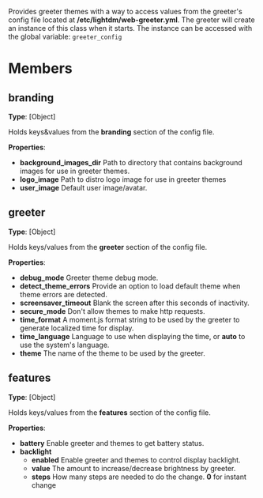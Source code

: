 Provides greeter themes with a way to access values from the greeter's config file located at **/etc/lightdm/web-greeter.yml**. The greeter will create an instance of this class when it starts. The instance can be accessed with the global variable: `greeter_config`

# Members

## branding
**Type**: [Object]

Holds keys&values from the **branding** section of the config file.

**Properties**:
- **background_images_dir**
  Path to directory that contains background images for use in greeter themes.
- **logo_image**
  Path to distro logo image for use in greeter themes
- **user_image**
  Default user image/avatar.

## greeter
**Type**: [Object]

Holds keys/values from the **greeter** section of the config file.

**Properties**:
- **debug_mode**
  Greeter theme debug mode.
- **detect_theme_errors**
  Provide an option to load default theme when theme errors are detected.
- **screensaver_timeout**
  Blank the screen after this seconds of inactivity.
- **secure_mode**
  Don't allow themes to make http requests.
- **time_format**
  A moment.js format string to be used by the greeter to generate localized time for display.
- **time_language**
  Language to use when displaying the time, or **auto** to use the system's language.
- **theme**
  The name of the theme to be used by the greeter.

## features
**Type**: [Object]

Holds keys/values from the **features** section of the config file.

**Properties**:
- **battery**
  Enable greeter and themes to get battery status.
- **backlight**
  - **enabled**
    Enable greeter and themes to control display backlight.
  - **value**
    The amount to increase/decrease brightness by greeter.
  - **steps**
    How many steps are needed to do the change. **0** for instant change
